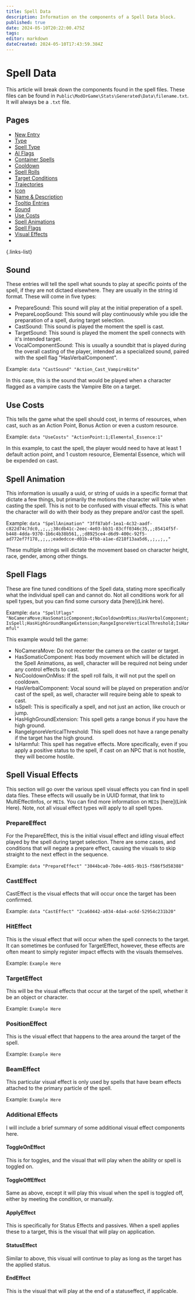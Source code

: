 ```yaml
---
title: Spell Data
description: Information on the components of a Spell Data block.
published: true
date: 2024-05-10T20:22:00.475Z
tags: 
editor: markdown
dateCreated: 2024-05-10T17:43:59.384Z
---
```


# Spell Data
This article will break down the components found in the spell files. These files can be found in `Public\ModOrGame\Stats\Generated\Data\filename.txt`. It will always be a `.txt` file.

## Pages
- [New Entry](/Information/Spells/Spell-Data/New-Entry)
- [Type](/Information/Spells/Spell-Data/Type)
- [Spell Type](/Information/Spells/Spell-Data/Spell-Type)
- [AI Flags](/Information/Spells/Spell-Data/AI-Flags)
- [Container Spells](/Information/Spells/Spell-Data/Container-Spells)
- [Cooldown](/Information/Spells/Spell-Data/Cooldown)
- [Spell Rolls](/Information/Spells/Spell-Data/Spell-Rolls)
- [Target Conditions](/Information/Spells/Spell-Data/Target-Conditions)
- [Trajectories](/Information/Spells/Spell-Data/Trajectories)
- [Icon](/Information/Spells/Spell-Data/Icons)
- [Name & Description](/Information/Spells/Spell-Data/Name-Description)
- [Tooltip Entries](/Information/Spells/Spell-Data/Tooltip-Entries)
- [Sound](/Information/Spells/Spell-Data/Sound)
- [Use Costs](/Information/Spells/Spell-Data/Use-Costs)
- [Spell Animations](/Information/Spells/Spell-Data/Spell-Animations)
- [Spell Flags](/Information/Spells/Spell-Data/Spell-Flags)
- [Visual Effects](/Information/Spells/Spell-Data/Visual-Effects)
- 
{.links-list}



















## Sound
These entries will tell the spell what sounds to play at specific points of the spell, if they are not dictaed elsewhere. They are usually in the string id format. These will come in five types:

- PrepareSound: This sound will play at the initial preperation of a spell.
- PrepareLoopSound: This sound will play continuously while you idle the preparation of a spell, during target selection.
- CastSound: This sound is played the moment the spell is cast.
- TargetSound: This sound is played the moment the spell connects with it's intended target.
- VocalComponentSound: This is usually a soundbit that is played during the overall casting of the player, intended as a specialized sound, paired with the spell flag "HasVerbalComponent".

Example: `data "CastSound" "Action_Cast_VampireBite"`

In this case, this is the sound that would be played when a character flagged as a vampire casts the Vampire Bite on a target.

## Use Costs
This tells the game what the spell should cost, in terms of resources, when cast, such as an Action Point, Bonus Action or even a custom resource.

Example: `data "UseCosts" "ActionPoint:1;Elemental_Essence:1"`

In this example, to cast the spell, the player would need to have at least 1 default action point, and 1 custom resource, Elemental Essence, which will be expended on cast.

## Spell Animation
This information is usually a uuid, or string of uuids in a specific format that dictate a few things, but primarily the motions the character will take when casting the spell. This is not to be confused with visual effects. This is what the character will do with their body as they prepare and/or cast the spell.

Example: `data "SpellAnimation" "3ff87abf-1ea1-4c32-aadf-c822d74c7dc0,,;,,;38cdb41c-2eec-4e03-bb31-83cff0346c35,,;85414f5f-b448-4dda-9370-1b6c4b38b561,,;d8925ce4-d6d9-400c-92f5-ad772ef7f178,,;,,;eadedcce-d01b-4fbb-a1ae-d218f13aa5d6,,;,,;,,"`

These multiple strings will dictate the movement based on character height, race, gender, among other things.

## Spell Flags
These are fine tuned conditions of the Spell data, stating more specifically what the individual spell can and cannot do. Not all conditions work for all spell types, but you can find some cursory data [here](Link here).

Example: `data "SpellFlags" "NoCameraMove;HasSomaticComponent;NoCooldownOnMiss;HasVerbalComponent;IsSpell;HasHighGroundRangeExtension;RangeIgnoreVerticalThreshold;IsHarmful"`

This example would tell the game:
- NoCameraMove: Do not recenter the camera on the caster or target.
- HasSomaticComponent: Has body movement which will be dictated in the Spell Animations, as well, character will be required not being under any control effects to cast.
- NoCooldownOnMiss: If the spell roll fails, it will not put the spell on cooldown.
- HasVerbalComponent: Vocal sound will be played on preperation and/or cast of the spell, as well, character will require being able to speak to cast.
- IsSpell: This is specifically a spell, and not just an action, like crouch or jump.
- HasHighGroundExtension: This spell gets a range bonus if you have the high ground.
- RangeIgnoreVerticalThreshold: This spell does not have a range penalty if the target has the high ground.
- IsHarmful: This spell has negative effects. More specifically, even if you apply a positive status to the spell, if cast on an NPC that is not hostile, they will become hostile.

## Spell Visual Effects
This section will go over the various spell visual effects you can find in spell data files. These effects will usually be in UUID format, that link to MultiEffectInfos, or `MEI`s. You can find more information on `MEI`s [here](Link Here). Note, not all visual effect types will apply to all spell types.

### PrepareEffect
For the PrepareEffect, this is the initial visual effect and idling visual effect played by the spell during target selection. There are some cases, and conditions that will negate a prepare effect, causing the visuals to skip straight to the next effect in the sequence.

Example: `data "PrepareEffect" "3044bca0-7b0e-4d65-9b15-f586f5d58388"`

### CastEffect
CastEffect is the visual effects that will occur once the target has been confirmed.

Example: `data "CastEffect" "2ca60442-a034-4da4-ac6d-52954c231b20"`

### HitEffect
This is the visual effect that will occur when the spell connects to the target. It can sometimes be confused for TargetEffect, however, these effects are often meant to simply register impact effects with the visuals themselves.

Example: `Example Here`

### TargetEffect
This will be the visual effects that occur at the target of the spell, whether it be an object or character.

Example: `Example Here`

### PositionEffect
This is the visual effect that happens to the area around the target of the spell.

Example: `Example Here`

### BeamEffect
This particular visual effect is only used by spells that have beam effects attached to the primary particle of the spell.

Example: `Example Here`

### Additional Effects
I will include a brief summary of some additional visual effect components here.



#### ToggleOnEffect
This is for toggles, and the visual that will play when the ability or spell is toggled on.

#### ToggleOffEffect
Same as above, except it will play this visual when the spell is toggled off, either by meeting the condition, or manually.

#### ApplyEffect
This is specifically for Status Effects and passives. When a spell applies these to a target, this is the visual that will play on application.

#### StatusEffect
Similar to above, this visual will continue to play as long as the target has the applied status.

#### EndEffect
This is the visual that will play at the end of a statuseffect, if applicable.


